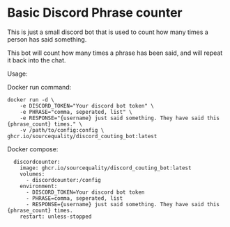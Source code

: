 # Basic Discord Phrase counter
This is just a small discord bot that is used to count how many times a person has said something.

This bot will count how many times a phrase has been said, and will repeat it back into the chat.

Usage:

Docker run command:

```
docker run -d \
    -e DISCORD_TOKEN="Your discord bot token" \
    -e PHRASE="comma, seperated, list" \
    -e RESPONSE="{username} just said something. They have said this {phrase_count} times." \
    -v /path/to/config:config \
ghcr.io/sourcequality/discord_couting_bot:latest
```

Docker compose:

```
  discordcounter:
    image: ghcr.io/sourcequality/discord_couting_bot:latest
    volumes:
      - discordcounter:/config
    environment:
      - DISCORD_TOKEN=Your discord bot token
      - PHRASE=comma, seperated, list
      - RESPONSE={username} just said something. They have said this {phrase_count} times.
    restart: unless-stopped
```

